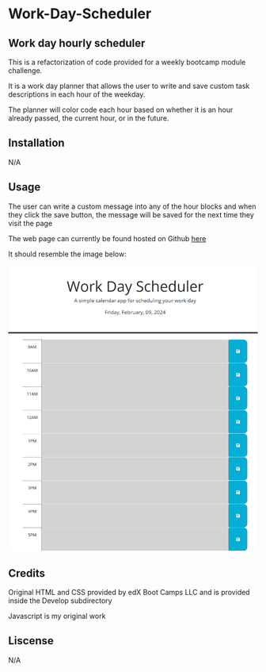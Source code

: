 # Work-Day-Scheduler

## Work day hourly scheduler

This is a refactorization of code provided for a weekly bootcamp module challenge.

It is a work day planner that allows the user to write and save custom task descriptions in each hour of the weekday.

The planner will color code each hour based on whether it is an hour already passed, the current hour, or in the future.

## Installation

N/A

## Usage

The user can write a custom message into any of the hour blocks and when they click the save button, the message will be saved for the next time they visit the page

The web page can currently be found hosted on Github [here](https://stephen-bates.github.io/Work-Day-Scheduler/)

It should resemble the image below:

![Current snapshot of the hosted page](./assets/img/Scheduler-snapshot.png)

## Credits

Original HTML and CSS provided by edX Boot Camps LLC and is provided inside the Develop subdirectory

Javascript is my original work

## Liscense

N/A